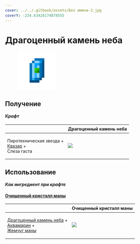 ```yaml
---
cover: ../../.gitbook/assets/Без имени-2.jpg
coverY: -234.63428174878555
---
```


# Драгоценный камень неба

<figure><img src="../../.gitbook/assets/perk_gem_sky_128.png" alt=""><figcaption></figcaption></figure>

## Получение

#### _Крафт_

| ㅤ                                                                                    |  Драгоценный камень неба                      |
| ------------------------------------------------------------------------------------ | --------------------------------------------- |
| <p>Пиротехническая звезда +<br><a href="catalyst.md">Квазар</a> +<br>Слеза гаста</p> | ![](../../.gitbook/assets/perk\_gem\_sky.png) |

## Использование

#### _Как ингредиент при крафте_

#### [Очищенный кристалл маны](refained_mana_crystal2.md)

| ㅤ                                                                                                                                                    |  Очищенный кристалл маны                                |
| ---------------------------------------------------------------------------------------------------------------------------------------------------- | ------------------------------------------------------- |
| <p><a href="perk_gem_sky.md">Драгоценный камень неба</a> +<br><a href="aquamarine.md">Аквамарин</a> +<br><a href="mana_pearl.md">Жемчуг маны</a></p> | ![](../../.gitbook/assets/refained\_mana\_crystal2.png) |

